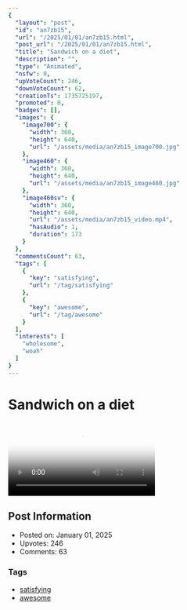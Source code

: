 ```yaml
---
{
  "layout": "post",
  "id": "an7zb15",
  "url": "/2025/01/01/an7zb15.html",
  "post_url": "/2025/01/01/an7zb15.html",
  "title": "Sandwich on a diet",
  "description": "",
  "type": "Animated",
  "nsfw": 0,
  "upVoteCount": 246,
  "downVoteCount": 62,
  "creationTs": 1735725197,
  "promoted": 0,
  "badges": [],
  "images": {
    "image700": {
      "width": 360,
      "height": 640,
      "url": "/assets/media/an7zb15_image700.jpg"
    },
    "image460": {
      "width": 360,
      "height": 640,
      "url": "/assets/media/an7zb15_image460.jpg"
    },
    "image460sv": {
      "width": 360,
      "height": 640,
      "url": "/assets/media/an7zb15_video.mp4",
      "hasAudio": 1,
      "duration": 173
    }
  },
  "commentsCount": 63,
  "tags": [
    {
      "key": "satisfying",
      "url": "/tag/satisfying"
    },
    {
      "key": "awesome",
      "url": "/tag/awesome"
    }
  ],
  "interests": [
    "wholesome",
    "woah"
  ]
}
---
```


# Sandwich on a diet

<video controls playsinline loop poster="/assets/media/an7zb15_image460.jpg">
  <source src="/assets/media/an7zb15_video.mp4" type="video/mp4">
  Your browser does not support the video tag.
</video>

## Post Information

- Posted on: January 01, 2025
- Upvotes: 246
- Comments: 63

### Tags

- [satisfying](/tag/satisfying)
- [awesome](/tag/awesome)
